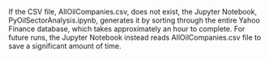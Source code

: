If the CSV file, AllOilCompanies.csv, does not exist, the Jupyter Notebook, PyOilSectorAnalysis.ipynb, generates it by sorting through the entire Yahoo Finance database, which takes approximately an hour to complete.  For future runs, the Jupyter Notebook instead reads AllOilCompanies.csv file to save a significant amount of time.
